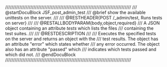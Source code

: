////////////////////////////////////////////////////////////////////////////////
/// @startDocuBlock JSF_post_admin_test
/// @brief show the available unittests on the server.
///
/// @RESTHEADER{POST /_admin/test, Runs tests on server}
///
/// @RESTALLBODYPARAM{body,object,required}
/// A JSON object containing an attribute *tests* which lists the files
/// containing the test suites.
///
/// @RESTDESCRIPTION
///
/// Executes the specified tests on the server and returns an object with the
/// test results. The object has an attribute "error" which states whether
/// any error occurred. The object also has an attribute "passed" which
/// indicates which tests passed and which did not.
/// @endDocuBlock
////////////////////////////////////////////////////////////////////////////////